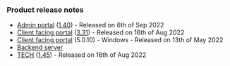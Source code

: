 ### Product release notes
* [Admin portal](/release-notes/admin) ([1.40](/configs/release-notes/admin/v1.40.1)) - Released on 6th of Sep 2022
* [Client facing portal](/release-notes/portal) ([3.31](/configs/release-notes/portal/v3.31)) - Released on 16th of Aug 2022
* [Client facing portal](https://help.deskdirector.com/article/4uzjpwaiou) (5.0.10) - Windows - Released on 13th of May 2022
* [Backend server](https://help.deskdirector.com/article/5ml4ieesph-server-changelog)
* [TECH](/release-notes/tech) ([1.45](/configs/release-notes/tech/v1.45)) - Released on 16th of Aug 2022

